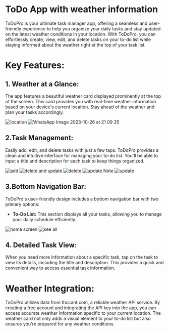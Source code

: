 # ToDo App with weather information


ToDoPro is your ultimate task manager app, offering a seamless and user-friendly experience to help you organize your daily tasks and stay updated on the latest weather conditions in your location. With ToDoPro, you can effortlessly create, view, edit, and delete tasks on your to-do list while staying informed about the weather right at the top of your task list.
# Key Features:
## 1. Weather at a Glance:
The app features a beautiful weather card displayed prominently at the top of the screen. This card provides you with real-time weather information based on your device's current location. Stay ahead of the weather and plan your tasks accordingly.

![location](https://github.com/Shital1471/To-Do-List-App-with-weather-information/assets/114605853/e3b7f859-1fdf-469b-83e9-f0c743f0932a)
![WhatsApp Image 2023-10-26 at 21 09 35](https://github.com/Shital1471/To-Do-List-App-with-weather-information/assets/114605853/19bad54f-540d-4b4c-80c6-76654b3bead8)




## 2.Task Management:
Easily add, edit, and delete tasks with just a few taps. ToDoPro provides a clean and intuitive interface for managing your to-do list. You'll be able to input a title and description for each task to keep things organized.

![add](https://github.com/Shital1471/To-Do-List-App-with-weather-information/assets/114605853/2425454e-daaf-4f67-b0c9-4e3a054b7bba)
![delete and update](https://github.com/Shital1471/To-Do-List-App-with-weather-information/assets/114605853/1659d8e5-9b57-4f94-862c-7d77f1484d3e)
![delete](https://github.com/Shital1471/To-Do-List-App-with-weather-information/assets/114605853/df874505-c874-4af8-b72e-a5cd8994cf3d)
![update Note](https://github.com/Shital1471/To-Do-List-App-with-weather-information/assets/114605853/ece48b71-0dea-47e2-bbcf-ffe68f206ba2)
![update](https://github.com/Shital1471/To-Do-List-App-with-weather-information/assets/114605853/48962c7d-d2a5-49a9-82dd-3f507fb1d10c)




## 3.Bottom Navigation Bar: 
ToDoPro's user-friendly design includes a bottom navigation bar with two primary options:
   - **To-Do List:** This section displays all your tasks, allowing you to manage your daily schedule efficiently.

![home screen](https://github.com/Shital1471/To-Do-List-App-with-weather-information/assets/114605853/b1b092f5-42d2-4363-a9af-3d8a5f1b36ba)
![see all](https://github.com/Shital1471/To-Do-List-App-with-weather-information/assets/114605853/45995df1-0155-4b01-99df-8e788f16c3e9)



## 4. Detailed Task View:
When you need more information about a specific task, tap on the task to view its details, including the title and description. This provides a quick and convenient way to access essential task information.

# Weather Integration:

ToDoPro utilizes data from thccant.com, a reliable weather API service. By creating a free account and integrating the API key into the app, you can access accurate weather information specific to your current location. The weather card not only adds a visual element to your to-do list but also ensures you're prepared for any weather conditions.





